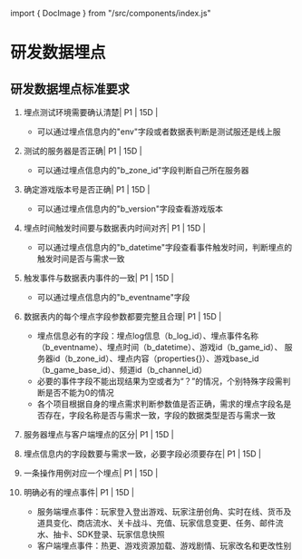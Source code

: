 import { DocImage } from "/src/components/index.js"

# 研发数据埋点

## 研发数据埋点标准要求

1. 埋点测试环境需要确认清楚| P1 | 15D |
    * 可以通过埋点信息内的"env"字段或者数据表判断是测试服还是线上服

2. 测试的服务器是否正确| P1 | 15D |
    * 可以通过埋点信息内的"b_zone_id"字段判断自己所在服务器

3. 确定游戏版本号是否正确| P1 | 15D |
    * 可以通过埋点信息内的"b_version"字段查看游戏版本

4. 埋点时间触发时间要与数据表内时间对齐| P1 | 15D |
    * 可以通过埋点信息内的"b_datetime"字段查看事件触发时间，判断埋点的触发时间是否与需求一致

5. 触发事件与数据表内事件的一致| P1 | 15D |
    * 可以通过埋点信息内的"b_eventname"字段

6. 数据表内的每个埋点字段参数都要完整且合理| P1 | 15D |
    * 埋点信息必有的字段：埋点log信息（b_log_id）、埋点事件名称（b_eventname）、埋点时间（b_datetime）、游戏id（b_game_id）、 服务器id（b_zone_id）、埋点内容（properties{}）、游戏base_id（b_game_base_id）、频道id（b_channel_id）
    * 必要的事件字段不能出现结果为空或者为“？”的情况，个别特殊字段需判断是否不能为0的情况
    * 各个项目根据自身的埋点需求判断参数值是否正确，需求的埋点字段名是否存在，字段名称是否与需求一致，字段的数据类型是否与需求一致

7. 服务器埋点与客户端埋点的区分| P1 | 15D |

8. 埋点信息内的字段数要与需求一致，必要字段必须要存在| P1 | 15D |

9. 一条操作用例对应一个埋点| P1 | 15D |

10. 明确必有的埋点事件| P1 | 15D |
    * 服务端埋点事件：玩家登入登出游戏、玩家注册创角、实时在线、货币及道具变化、商店流水、关卡战斗、充值、玩家信息变更、任务、邮件流水、抽卡、SDK登录、玩家信息快照
    * 客户端埋点事件：热更、游戏资源加载、游戏剧情、玩家改名和更改性别